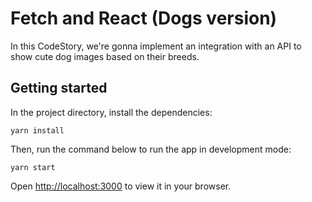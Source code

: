 # Fetch and React (Dogs version)

In this CodeStory, we're gonna implement an integration with an API to show cute dog images based on their breeds.

## Getting started

In the project directory, install the dependencies:

`yarn install`

Then, run the command below to run the app in development mode:

`yarn start`

Open [http://localhost:3000](http://localhost:3000) to view it in your browser.
